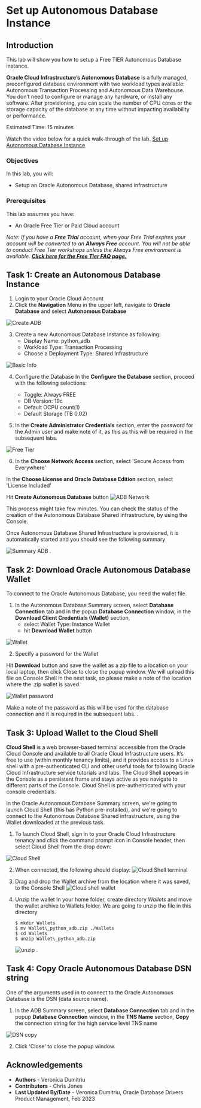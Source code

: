 # Set up Autonomous Database Instance

## Introduction

This lab will show you how to setup a Free TIER Autonomous Database  instance.

**Oracle Cloud Infrastructure’s Autonomous Database** is a fully managed, preconfigured database environment with two workload types available: Autonomous Transaction Processing and Autonomous Data Warehouse. You don’t need to configure or manage any hardware, or install any software. After provisioning, you can scale the number of CPU cores or the storage capacity of the database at any time without impacting availability or performance.

Estimated Time: 15 minutes

Watch the video below for a quick walk-through of the lab.
[Set up Autonomous Database Instance](videohub:1_dwsfp4a3)

### Objectives

In this lab, you will:

- Setup an Oracle Autonomous Database, shared infrastructure

### Prerequisites

This lab assumes you have: 
- An Oracle Free Tier or Paid Cloud account 


*Note: If you have a **Free Trial** account, when your Free Trial expires your account will be converted to an **Always Free** account. You will not be able to conduct Free Tier workshops unless the Always Free environment is available. **[Click here for the Free Tier FAQ page.](https://www.oracle.com/cloud/free/faq.html)***

## Task 1: Create an Autonomous Database Instance

1.  Login to your Oracle Cloud Account
2.  Click the **Navigation** Menu in the upper left, navigate to **Oracle Database** and select **Autonomous Database**

 ![Create ADB](./images/create_adb.png " ")

3. Create a new Autonomous Database Instance as following:
    - Display Name: python_adb
    - Workload Type: Transaction Processing
    - Choose a Deployment Type: Shared Infrastructure

 ![Basic Info](./images/basic_info.png " ")

4. Configure the Database
In the **Configure the Database** section, proceed with the following selections: 
    - Toggle: Always FREE
    - DB Version: 19c
    - Default OCPU count(1)
    - Default Storage (TB 0.02)

5. In the **Create Administrator Credentials** section, enter the password for the Admin user and make note of it, as this as this will be required in the subsequent labs.

 ![Free Tier](./images/free_tier.png " ")

6. In the **Choose Network Access** section, select 'Secure Access from Everywhere'

In the **Choose License and Oracle Database Edition** section, select 'License Included'

Hit **Create Autonomous Database** button
 ![ADB Network](./images/adb_network.png " ")

This process might take few minutes. You can check the status of the creation of the Autonomous Database Shared infrastructure, by using the Console.

Once Autonomous Database Shared Infrastructure is provisioned, it is automatically started and you should see the following summary

 ![Summary ADB](./images/summary.png " ")
.

## Task 2: Download Oracle Autonomous Database Wallet

To connect to the Oracle Autonomous Database, you need the wallet file.

1.  In the Autonomous Database Summary screen, select **Database Connection** tab and in the popup **Database Connection** window, in the **Download Client Credentials (Wallet)** section, 
    -  select Wallet Type: Instance Wallet
    - hit **Download Wallet** button

 ![Wallet](./images/wallet.png " ")

2. Specify a password for the Wallet

Hit **Download** button and save the wallet as a zip file to a location on your local laptop, then click Close to close the popup window. We will upload this file on Console Shell in the next task, so please make a note of the location where the .zip wallet is saved.

 ![Wallet password](./images/wallet_password.png " ")

Make a note of the password as this will be used for the database connection and it is required in the subsequent labs.
.

## Task 3: Upload Wallet to the Cloud Shell

**Cloud Shell**  is a web browser-based terminal accessible from the Oracle Cloud Console and available to all Oracle Cloud Infrastructure users. It’s free to use (within monthly tenancy limits), and it provides access to a Linux shell with a pre-authenticated CLI and other useful tools for following Oracle Cloud Infrastructure service tutorials and labs. The Cloud Shell appears in the Console as a persistent frame and stays active as you navigate to different parts of the Console. Cloud Shell is pre-authenticated with your console credentials.

In the Oracle Autonomous Database Summary screen, we're going to launch Cloud Shell (this has Python pre-installed), and we're going to connect to the Autonomous Database Shared infrastructure, using the Wallet downloaded at the previous task.  

1. To launch Cloud Shell, sign in to your Oracle Cloud Infrastructure tenancy and click the command prompt icon in Console header, then select Cloud Shell from the drop down:

 ![Cloud Shell](./images/cloud_shell.png " ")

2. When connected, the following should display:
 ![Cloud Shell terminal](./images/cloud_shell_term.png " ")

3. Drag and drop the Wallet archive from the location where it was saved, to the Console Shell
 ![Cloud shell wallet](./images/cloud_shell_wallet.png " ")

4. Unzip the wallet
In your home folder, create directory _Wallets_ and move the wallet archive to Wallets folder. We are going to unzip the file in this directory
    ````
    $ mkdir Wallets
    $ mv Wallet\_python_adb.zip ./Wallets
    $ cd Wallets
    $ unzip Wallet\_python_adb.zip
    ````
    ![unzip](./images/shell_unzip.png " ")
.

## Task 4: Copy Oracle Autonomous Database DSN string

One of the arguments used in to connect to the Oracle Autonomous Database is the DSN (data source name).  

1.  In the ADB Summary screen, select **Database Connection** tab and in the popup **Database Connection** window, in the **TNS Name** section, **Copy** the connection string for the high service level TNS name

![DSN copy](./images/dsn_copy.png " ")

2. Click 'Close' to close the popup window.

## Acknowledgements
- **Authors** - Veronica Dumitriu
- **Contributors** - Chris Jones
- **Last Updated By/Date** - Veronica Dumitriu, Oracle Database Drivers Product Management, Feb 2023